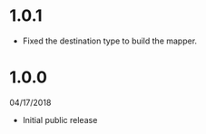 # 1.0.1

*  Fixed the destination type to build the mapper.

# 1.0.0
04/17/2018

*  Initial public release